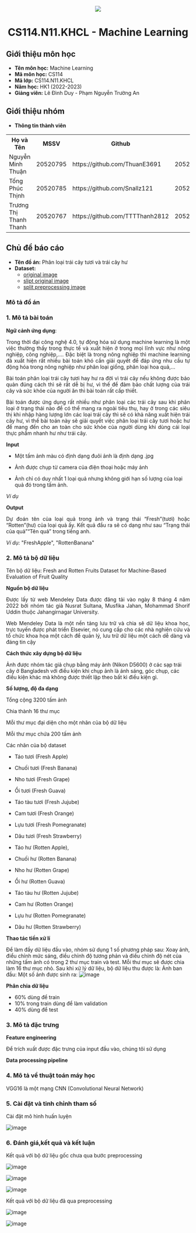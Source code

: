 <p align="center">
   <a href="https://www.uit.edu.vn/">
      <img src="https://i.imgur.com/WmMnSRt.png" border="none">
   </a>
</p>
<h1 align="center">
    CS114.N11.KHCL - Machine Learning
</h1>

<h2>
   Giới thiệu môn học   
</h2>

- **Tên môn học:** Machine Learning
- **Mã môn học:** CS114
- **Mã lớp:** CS114.N11.KHCL
- **Năm học:** HK1 (2022-2023)
- **Giảng viên:** Lê Đình Duy - Phạm Nguyễn Trường An

<h2>
   Giới thiệu nhóm
</h2>

- **Thông tin thành viên** 

<table align="center">
      <tr>
       <th>Họ và Tên</th>
       <th>MSSV</th>
       <th>Github</th>
       <th>Email</th>
      </tr>
      <tr>
       <td>Nguyễn Minh Thuận</td>
       <td>20520795</td>
       <td> https://github.com/ThuanE3691</td>
       <td>20520795@gm.uit.edu.vn</td>  
      </tr>
      <tr>
       <td>Tống Phúc Thịnh</td>
       <td>20520785</td>
       <td> https://github.com/Snallz121</td>
       <td>20520785@gm.uit.edu.vn</td>  
      </tr>
      <tr>
       <td>Trương Thị Thanh Thanh</td>
       <td>20520767</td>
       <td>https://github.com/TTTThanh2812</td>
       <td>20520767@gm.uit.edu.vn</td>  
      </tr>
</table>


<h2>
  Chủ đề báo cáo 
</h2>

- **Tên đồ án:** Phân loại trái cây tươi và trái cây hư
- **Dataset:** 
   + [original image](https://drive.google.com/drive/folders/1yDz1eRtNDy-G24qxG-Um_GB-WtiKj3sf)
   + [slipt original image](https://drive.google.com/drive/folders/1nZaXythJALqTXzabLSJGZIp4FlQEOXOk)
   + [split preprocessing image](https://drive.google.com/drive/folders/1KfHN8YqF-LvKWpwu1VH7KAWBpnle-LMV)
<h3>
  Mô tả đồ án
</h3>

<h3>
  1. Mô tả bài toán
</h3>

**Ngữ cảnh ứng dụng**: 

<p align="justify"> 
   Trong thời đại công nghệ 4.0, tự động hóa sử dụng machine learning là một việc thường thấy trong thực tế và xuất hiện ở trong mọi lĩnh vực như nông nghiệp, công nghiệp,.... Đặc biệt là trong nông nghiệp thì machine learning đã xuất hiện rất nhiều bài toán khó cần giải quyết để đáp ứng nhu cầu tự động hóa trong nông nghiệp như phân loại giống, phân loại hoa quả,...
</p>

<p align="justify"> 
   Bài toán phân loại trái cây tươi hay hư ra đời vì trái cây nếu không được bảo quản đúng cách thì sẽ rất dễ bị hư, vì thế để đảm bảo chất lượng của trái cây và sức khỏe của người ăn thì bài toán rất cấp thiết.  
</p>

<p align="justify"> 
   Bài toán được ứng dụng rất nhiều như phân loại các trái cây sau khi phân loại ở trạng thái nào để có thể mang ra ngoài tiêu thụ, hay ở trong các siêu thị khi nhập hàng lượng lớn các loại trái cây thì sẽ có khả năng xuất hiện trái cây hư, vì thế bài toán này sẽ giải quyết việc phân loại trái cây tươi hoặc hư để mang đến cho an toàn cho sức khỏe của người dùng khi dùng cái loại thực phẩm nhanh hư như trái cây. 
</p>
   
**Input**
+ Một tấm ảnh màu có định dạng đuôi ảnh là định dạng .jpg

+ Ảnh được chụp từ camera của điện thoại hoặc máy ảnh 

+ Ảnh chỉ có duy nhất 1 loại quả nhưng không giới hạn số lượng của loại quả đó trong tấm ảnh.

_Ví dụ_



**Output**

<p align="justify"> 
Dự đoán tên của loại quả trong ảnh và trạng thái “Fresh”(tươi) hoặc “Rotten”(hư) của loại quả ấy. Kết quả đầu ra sẽ có dạng như sau “Trạng thái của quả”“Tên quả” trong tiếng anh.
</p>

_Ví dụ_: "FreshApple", "RottenBanana"
<h3>
  2. Mô tả bộ dữ liệu
</h3>

Tên bộ dữ liệu: Fresh and Rotten Fruits Dataset for Machine-Based Evaluation of Fruit Quality

**Nguồn bộ dữ liệu**

<p align="justify"> 
   Được lấy từ web Mendeley Data được đăng tải vào ngày 8 tháng 4 năm 2022 bởi nhóm tác giả Nusrat Sultana, Musfika Jahan, Mohammad Shorif Uddin thuộc Jahangirnagar University.
</p>
   
<p align="justify"> 
   Web Mendeley Data là một nền tảng lưu trữ và chia sẽ dữ liệu khoa học, trực tuyến được phát triển Elsevier, nó cung cấp cho các nhà nghiên cứu và tổ chức khoa họa một cách để quản lý, lưu trữ dữ liệu một cách dễ dàng và đáng tin cậy
</p>

**Cách thức xây dựng bộ dữ liệu**

Ảnh được nhóm tác giả chụp bằng máy ảnh (Nikon D5600) ở các sạp trái cây ở Bangladesh với điều kiện khi chụp ảnh là ánh sáng, góc chụp, các điều kiện khác mà không được thiết lập theo bất kì điều kiện gì.

**Số lượng, độ đa dạng**

Tổng cộng 3200 tấm ảnh

Chia thành 16 thư mục

Mỗi thư mục đại diện cho một nhãn của bộ dữ liệu

Mỗi thư mục chứa 200 tấm ảnh

Các nhãn của bộ dataset

+ Táo tươi (Fresh Apple)

+ Chuối tươi (Fresh Banana)

+ Nho tươi (Fresh Grape)

+ Ổi tươi (Fresh Guava)

+ Táo tàu tươi (Fresh Jujube)

+ Cam tươi (Fresh Orange)

+ Lựu tươi (Fresh Pomegranate)

+ Dâu tươi (Fresh Strawberry)

+ Táo hư (Rotten Apple), 

+ Chuối hư (Rotten Banana)

+ Nho hư (Rotten Grape)

+ Ổi hư (Rotten Guava)

+ Táo tàu hư (Rotten Jujube)

+ Cam hư (Rotten Orange)

+ Lựu hư (Rotten Pomegranate)

+ Dâu hư (Rotten Strawberry) 

**Thao tác tiền xử lí**

Để làm đầy dữ liệu đầu vào, nhóm sử dụng 1 số phương pháp sau: Xoay ảnh, điểu chỉnh mức sáng, điều chỉnh độ tương phản và điều chỉnh độ nét của những tấm ảnh có trong 2 thư mục train và test. Mỗi thư mục sẽ được chia làm 16 thư mục nhỏ. Sau khi xử lý dữ liệu, bộ dữ liệu thu được là:
Ảnh ban đầu:					Một số ảnh được sinh ra:
 ![image](https://user-images.githubusercontent.com/83121577/223778066-5e412b53-c3cf-44d8-a1e1-589e2933772d.png)

**Phân chia dữ liệu**
- 60% dùng để train
- 10% trong train dùng để làm validation
- 40% dùng để test

<h3>
   3. Mô tả đặc trưng
</h3>

**Feature engineering**

Để trích xuất được đặc trưng của input đầu vào, chúng tôi sử dụng 

**Data processing pipeline**

<h3>
   4. Mô tả về thuật toán máy học
</h3>

<p align='justify'>
   VGG16 là một mạng CNN (Convolutional Neural Network)
</p>
<h3>
   5. Cài đặt và tinh chỉnh tham số
</h3>

Cài đặt mô hình huấn luyện

![image](https://user-images.githubusercontent.com/77454876/224751007-0ca071e7-0a70-407a-b963-b1d3cbdc7f11.png)


<h3>
   6. Đánh giá,kết quả và kết luận
</h3>

Kết quả với bộ dữ liệu gốc chưa qua bước preprocessing

![image](https://user-images.githubusercontent.com/77454876/224751528-a923ee79-8390-472a-9934-e7d68b9668e1.png)

![image](https://user-images.githubusercontent.com/77454876/224751569-8f721fdd-cb9d-4054-adad-30299e11e3a3.png)

![image](https://user-images.githubusercontent.com/77454876/224751679-18c78f7a-4771-4ce9-8a8d-e5bad94315d0.png)


Kết quả với bộ dữ liệu đã qua preprocessing

![image](https://user-images.githubusercontent.com/77454876/224751940-092f3b1c-0178-4d4c-8802-3075df4d5948.png)

![image](https://user-images.githubusercontent.com/77454876/224751886-25f4b9cf-27bb-4e6a-a910-debabed03ca5.png)



